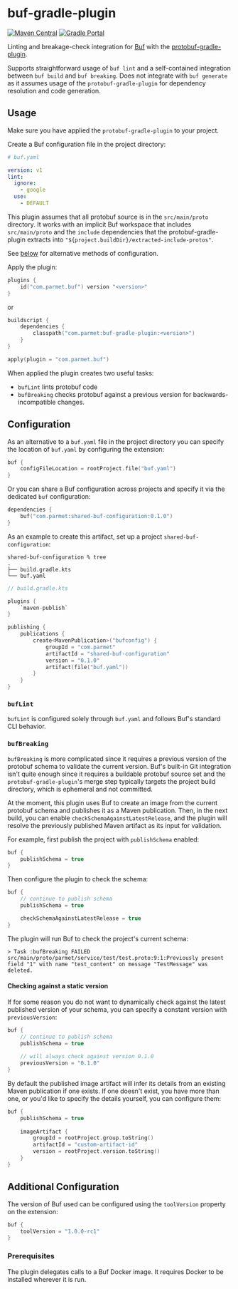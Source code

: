 # buf-gradle-plugin

[![Maven Central](https://img.shields.io/badge/dynamic/xml?color=orange&label=maven-central&prefix=v&query=%2F%2Fmetadata%2Fversioning%2Flatest&url=https%3A%2F%2Frepo1.maven.org%2Fmaven2%2Fcom%2Fparmet%2Fbuf-gradle-plugin%2Fmaven-metadata.xml)](https://search.maven.org/artifact/com.parmet/buf-gradle-plugin)
[![Gradle Portal](https://img.shields.io/maven-metadata/v/https/plugins.gradle.org/m2/com/parmet/buf-gradle-plugin/maven-metadata.xml.svg?label=gradle-portal&color=yellowgreen)](https://plugins.gradle.org/plugin/com.parmet.buf)

Linting and breakage-check integration for [Buf](https://github.com/bufbuild/buf) with the
[protobuf-gradle-plugin](https://github.com/google/protobuf-gradle-plugin).

Supports straightforward usage of `buf lint` and a self-contained integration between `buf build` and `buf breaking`.
Does not integrate with `buf generate` as it assumes usage of the `protobuf-gradle-plugin` for dependency resolution
and code generation.

## Usage

Make sure you have applied the `protobuf-gradle-plugin` to your project.

Create a Buf configuration file in the project directory:

``` yaml
# buf.yaml

version: v1
lint:
  ignore:
    - google
  use:
    - DEFAULT
```

This plugin assumes that all protobuf source is in the `src/main/proto` directory. It works with an implicit Buf
workspace that includes `src/main/proto` and the `include` dependencies that the protobuf-gradle-plugin extracts into
`"${project.buildDir}/extracted-include-protos"`. 

See [below](#configuration) for alternative methods of configuration.

Apply the plugin:

``` kotlin
plugins {
    id("com.parmet.buf") version "<version>"
}
```

or

``` kotlin
buildscript {
    dependencies {
        classpath("com.parmet:buf-gradle-plugin:<version>")
    }
}

apply(plugin = "com.parmet.buf")
```

When applied the plugin creates two useful tasks:
- `bufLint` lints protobuf code
- `bufBreaking` checks protobuf against a previous version for
backwards-incompatible changes.

## Configuration

As an alternative to a `buf.yaml` file in the project directory you can specify
the location of `buf.yaml` by configuring the extension: 

``` kotlin
buf {
    configFileLocation = rootProject.file("buf.yaml")
}
```

Or you can share a Buf configuration across projects and specify it via the
dedicated `buf` configuration:

``` kotlin
dependencies {
    buf("com.parmet:shared-buf-configuration:0.1.0")
}
```

As an example to create this artifact, set up a project `shared-buf-configuration`:

```
shared-buf-configuration % tree
.
├── build.gradle.kts
└── buf.yaml
``` 

``` kotlin
// build.gradle.kts

plugins {
    `maven-publish`
}

publishing {
    publications {
        create<MavenPublication>("bufconfig") {
            groupId = "com.parmet"
            artifactId = "shared-buf-configuration"
            version = "0.1.0"
            artifact(file("buf.yaml"))
        }
    }
}
```

### `bufLint`

`bufLint` is configured solely through `buf.yaml` and follows Buf's
standard CLI behavior.

### `bufBreaking`

`bufBreaking` is more complicated since it requires a previous version of
the protobuf schema to validate the current version. Buf's built-in Git
integration isn't quite enough since it requires a buildable protobuf source set
and the `protobuf-gradle-plugin`'s merge step typically targets the project
build directory, which is ephemeral and not committed.

At the moment, this plugin uses Buf to create an image from the current protobuf
schema and publishes it as a Maven publication. Then, in the next build, you can
enable `checkSchemaAgainstLatestRelease`, and the plugin will resolve the
previously published Maven artifact as its input for validation.

For example, first publish the project with `publishSchema` enabled:

``` kotlin
buf {
    publishSchema = true
}
```

Then configure the plugin to check the schema:

``` kotlin
buf {
    // continue to publish schema
    publishSchema = true

    checkSchemaAgainstLatestRelease = true
}
```

The plugin will run Buf to check the project's current schema:

```
> Task :bufBreaking FAILED
src/main/proto/parmet/service/test/test.proto:9:1:Previously present field "1" with name "test_content" on message "TestMessage" was deleted.
```

#### Checking against a static version

If for some reason you do not want to dynamically check against the latest
published version of your schema, you can specify a constant version with
`previousVersion`:

``` kotlin
buf {
    // continue to publish schema
    publishSchema = true
    
    // will always check against version 0.1.0
    previousVersion = "0.1.0" 
}
```

By default the published image artifact will infer its details from an existing
Maven publication if one exists. If one doesn't exist, you have more than one,
or you'd like to specify the details yourself, you can configure them:

``` kotlin
buf {
    publishSchema = true
    
    imageArtifact {
        groupId = rootProject.group.toString()
        artifactId = "custom-artifact-id"
        version = rootProject.version.toString()
    }
}
```

## Additional Configuration

The version of Buf used can be configured using the `toolVersion` property on
the extension:

``` kotlin
buf {
    toolVersion = "1.0.0-rc1"
}
```

### Prerequisites

The plugin delegates calls to a Buf Docker image. It requires
Docker to be installed wherever it is run.
